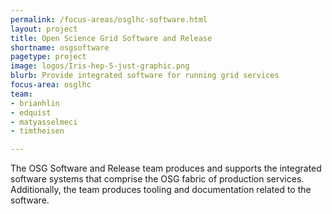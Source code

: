 ```yaml
---
permalink: /focus-areas/osglhc-software.html
layout: project
title: Open Science Grid Software and Release
shortname: osgsoftware
pagetype: project
image: logos/Iris-hep-5-just-graphic.png
blurb: Provide integrated software for running grid services
focus-area: osglhc
team:
- brianhlin
- edquist
- matyasselmeci
- timtheisen

---
```


The OSG Software and Release team produces and supports the integrated software systems that comprise the OSG fabric of production services.
Additionally, the team produces tooling and documentation related to the software.

